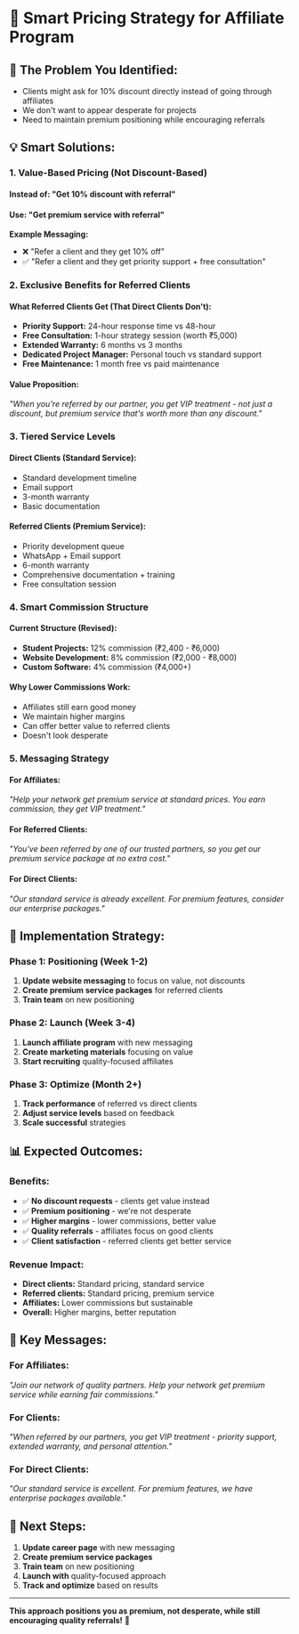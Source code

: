# 🎯 Smart Pricing Strategy for Affiliate Program

## 🚨 **The Problem You Identified:**
- Clients might ask for 10% discount directly instead of going through affiliates
- We don't want to appear desperate for projects
- Need to maintain premium positioning while encouraging referrals

## 💡 **Smart Solutions:**

### **1. Value-Based Pricing (Not Discount-Based)**

#### **Instead of:** "Get 10% discount with referral"
#### **Use:** "Get premium service with referral"

**Example Messaging:**
- ❌ "Refer a client and they get 10% off"
- ✅ "Refer a client and they get priority support + free consultation"

### **2. Exclusive Benefits for Referred Clients**

#### **What Referred Clients Get (That Direct Clients Don't):**
- **Priority Support:** 24-hour response time vs 48-hour
- **Free Consultation:** 1-hour strategy session (worth ₹5,000)
- **Extended Warranty:** 6 months vs 3 months
- **Dedicated Project Manager:** Personal touch vs standard support
- **Free Maintenance:** 1 month free vs paid maintenance

#### **Value Proposition:**
*"When you're referred by our partner, you get VIP treatment - not just a discount, but premium service that's worth more than any discount."*

### **3. Tiered Service Levels**

#### **Direct Clients (Standard Service):**
- Standard development timeline
- Email support
- 3-month warranty
- Basic documentation

#### **Referred Clients (Premium Service):**
- Priority development queue
- WhatsApp + Email support
- 6-month warranty
- Comprehensive documentation + training
- Free consultation session

### **4. Smart Commission Structure**

#### **Current Structure (Revised):**
- **Student Projects:** 12% commission (₹2,400 - ₹6,000)
- **Website Development:** 8% commission (₹2,000 - ₹8,000)
- **Custom Software:** 4% commission (₹4,000+)

#### **Why Lower Commissions Work:**
- Affiliates still earn good money
- We maintain higher margins
- Can offer better value to referred clients
- Doesn't look desperate

### **5. Messaging Strategy**

#### **For Affiliates:**
*"Help your network get premium service at standard prices. You earn commission, they get VIP treatment."*

#### **For Referred Clients:**
*"You've been referred by one of our trusted partners, so you get our premium service package at no extra cost."*

#### **For Direct Clients:**
*"Our standard service is already excellent. For premium features, consider our enterprise packages."*

## 🎯 **Implementation Strategy:**

### **Phase 1: Positioning (Week 1-2)**
1. **Update website messaging** to focus on value, not discounts
2. **Create premium service packages** for referred clients
3. **Train team** on new positioning

### **Phase 2: Launch (Week 3-4)**
1. **Launch affiliate program** with new messaging
2. **Create marketing materials** focusing on value
3. **Start recruiting** quality-focused affiliates

### **Phase 3: Optimize (Month 2+)**
1. **Track performance** of referred vs direct clients
2. **Adjust service levels** based on feedback
3. **Scale successful** strategies

## 📊 **Expected Outcomes:**

### **Benefits:**
- ✅ **No discount requests** - clients get value instead
- ✅ **Premium positioning** - we're not desperate
- ✅ **Higher margins** - lower commissions, better value
- ✅ **Quality referrals** - affiliates focus on good clients
- ✅ **Client satisfaction** - referred clients get better service

### **Revenue Impact:**
- **Direct clients:** Standard pricing, standard service
- **Referred clients:** Standard pricing, premium service
- **Affiliates:** Lower commissions but sustainable
- **Overall:** Higher margins, better reputation

## 🎯 **Key Messages:**

### **For Affiliates:**
*"Join our network of quality partners. Help your network get premium service while earning fair commissions."*

### **For Clients:**
*"When referred by our partners, you get VIP treatment - priority support, extended warranty, and personal attention."*

### **For Direct Clients:**
*"Our standard service is excellent. For premium features, we have enterprise packages available."*

## 🚀 **Next Steps:**

1. **Update career page** with new messaging
2. **Create premium service packages**
3. **Train team** on new positioning
4. **Launch with** quality-focused approach
5. **Track and optimize** based on results

---

**This approach positions you as premium, not desperate, while still encouraging quality referrals!** 🎯
